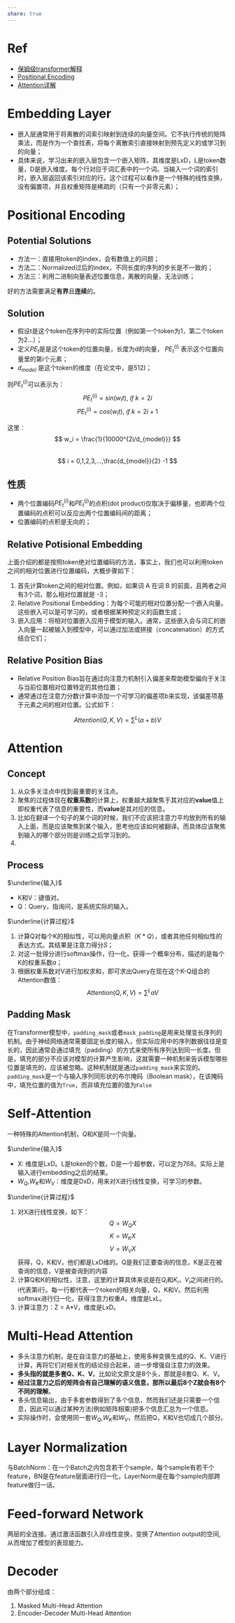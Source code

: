```yaml
---
share: true
---
```

# Ref
- [保姆级transformer解释](https://wangguisen.blog.csdn.net/article/details/125074022?spm=1001.2014.3001.5502)
- [Positional Encoding](https://www.zhihu.com/question/347678607)
- [Attention详解](https://blog.csdn.net/qq_42363032/article/details/124651978)

# Embedding Layer
- 嵌入层通常用于将离散的词索引映射到连续的向量空间。它不执行传统的矩阵乘法，而是作为一个查找表，将每个离散索引直接映射到预先定义的或学习到的向量；
- 具体来说，学习出来的嵌入层包含一个嵌入矩阵，其维度是LxD，L是token数量，D是嵌入维度。每个行对应于词汇表中的一个词。当输入一个词的索引时，嵌入层返回该索引对应的行。这个过程可以看作是一个特殊的线性变换，没有偏置项，并且权重矩阵是稀疏的（只有一个非零元素）；

# Positional Encoding

## Potential Solutions
- 方法一：直接用token的index，会有数值上的问题；
- 方法二：Normalized过后的index，不同长度的序列的步长是不一致的；
- 方法三：利用二进制向量表述位置信息，离散的向量，无法训练；

好的方法需要满足**有界**且**连续**的。

## Solution
- 假设t是这个token在序列中的实际位置（例如第一个token为1，第二个token为2...）；  
-  定义$PE_t$是是这个token的位置向量，长度为d的向量， $PE_{t}^{(i)}$ 表示这个位置向量里的第i个元素；
- $d_{model}$ 是这个token的维度（在论文中，是512)；

则$PE_{t}^{(i)}$可以表示为：  
$$
PE_{t}^{(i)}=sin⁡(w_it),\ if\ k=2i 
$$
$$
PE_{t}^{(i)}=cos⁡(w_it),\ if\ k=2i+1 
$$

这里：  
$$ w_i = \frac{1}{10000^{2i/d_{model}}} $$   
$$ i = 0,1,2,3,...,\frac{d_{model}}{2} -1 $$

## 性质
- 两个位置编码$PE_{t}^{(i)}$和$PE_{t}^{(j)}$的点积(dot product)仅取决于偏移量，也即两个位置编码的点积可以反应出两个位置编码间的距离；
- 位置编码的点积是无向的；

## Relative Potisional Embedding
上面介绍的都是按照token绝对位置编码的方法，事实上，我们也可以利用token之间的相对位置进行位置编码，大概步骤如下：
1. 首先计算token之间的相对位置。例如，如果词 A 在词 B 的前面，且两者之间有3个词，那么相对位置就是 -3；
2. Relative Positional Embedding：为每个可能的相对位置分配一个嵌入向量。这些嵌入可以是可学习的，或者根据某种预定义的函数生成；
3. 嵌入应用：将相对位置嵌入应用于模型的输入。通常，这些嵌入会与词汇的嵌入向量一起被输入到模型中，可以通过加法或拼接（concatenation）的方式结合它们；

## Relative Position Bias
- Relative Position Bias旨在通过向注意力机制引入偏差来帮助模型偏向于关注与当前位置相对位置特定的其他位置；
- 通常通过在注意力分数计算中添加一个可学习的偏差项$b$来实现，该偏差项基于元素之间的相对位置。公式如下：

$$ 
Attention(Q,K,V) = \sum^L (a + b)V
$$


# Attention

## Concept
1. 从众多关注点中找到最重要的关注点。
2. 聚焦的过程体现在**权重系数**的计算上，权重越大越聚焦于其对应的**value**值上即权重代表了信息的重要性，而**value**是其对应的信息。
3. 比如在翻译一个句子的某个词的时候，我们不应该把注意力平均放到所有的输入上面，而是应该聚焦到某个输入，思考他应该如何被翻译。而具体应该聚焦到输入的哪个部分则是训练之后学习到的。
4. 

## Process

$\underline{输入}$
- K和V：键值对。
- Q：Query，指询问，是系统实际的输入。

$\underline{计算过程}$
1. 计算Q对每个K的相似性，可以用向量点积（$K*Q$），或者其他任何相似性的表达方式。其结果是注意力得分$S$；
2. 对这一批得分进行softmax操作，归一化，获得一个概率分布，描述的是每个K的权重系数$a$；
3. 根据权重系数对V进行加权求和，即可求出Query在现在这个K-Q组合的Attention数值：
$$ 
Attention(Q,K,V) = \sum^L aV
$$

## Padding Mask
在Transformer模型中，`padding_mask`或者`mask_padding`是用来处理变长序列的机制。由于神经网络通常需要固定长度的输入，但实际应用中的序列数据往往是变长的，因此通常会通过填充（padding）的方式来使所有序列达到同一长度。但是，填充的部分不应该对模型的计算产生影响，这就需要一种机制来告诉模型哪些位置是填充的，应该被忽略。这种机制就是通过`padding_mask`来实现的。
`padding_mask`是一个与输入序列同形状的布尔掩码（Boolean mask），在该掩码中，填充位置的值为`True`，而非填充位置的值为`False`

# Self-Attention

一种特殊的Attention机制，$Q$和$K$是同一个向量。

$\underline{输入}$
- X: 维度是LxD。L是token的个数，D是一个超参数，可以定为768。实际上是输入进行embedding之后的结果。
- $W_Q$,$W_K$和$W_V$：维度是DxD，用来对X进行线性变换，可学习的参数。

$\underline{计算过程}$
1. 对X进行线性变换，如下：
$$ 
Q = W_QX
$$
$$ 
K = W_KX
$$
$$ 
V = W_VX
$$
获得，Q，K和V，他们都是LxD维的。Q是我们正要查询的信息，K是正在被查询的信息，V是被查询到的内容
2. 计算Q和K的相似性，注意，这里的计算具体来说是在$Q_i$和$K_i$，$V_i$之间进行的。i代表第i行。每一行都代表一个token的相关向量，Q，K和V。然后利用softmax进行归一化，获得注意力权重$A$，维度是LxL。
3. 计算注意力：Z = A*V，维度是LxD。

# Multi-Head Attention
- 多头注意力机制，是在自注意力的基础上，使用多种变换生成的Q、K、V进行计算，再将它们对相关性的结论综合起来，进一步增强自注意力的效果。
- **多头指的就是多套Q、K、V**。比如论文原文是8个头，那就是8套Q、K、V。
- **经过注意力之后的矩阵会有自己理解的语义信息，那所以最后8个Z就会有8个不同的理解**。
- 多头信息输出，由于多套参数得到了多个信息，然而我们还是只需要一个信息，因此可以通过某种方法(例如矩阵相乘)把多个信息汇总为一个信息。
- 实际操作时，会使用同一套$W_Q$,$W_K$和$W_V$，然后把Q，K和V也切成几个部分。

# Layer Normalization
与BatchNorm：在一个Batch之内包含若干个sample，每个sample有若干个feature，BN是在feature层面进行归一化，LayerNorm是在每个sample内部跨feature做归一话。

# Feed-forward Network
两层的全连接。通过激活函数引入非线性变换，变换了Attention output的空间, 从而增加了模型的表现能力。

# Decoder
由两个部分组成：
1. Masked Multi-Head Attention
2. Encoder-Decoder Multi-Head Attention

